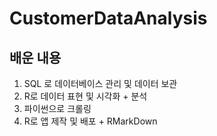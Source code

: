 # CustomerDataAnalysis

배운 내용
-----
1. SQL 로 데이터베이스 관리 및 데이터 보관
2. R로 데이터 표현 및 시각화 + 분석
3. 파이썬으로 크롤링
4. R로 앱 제작 및 배포 + RMarkDown

